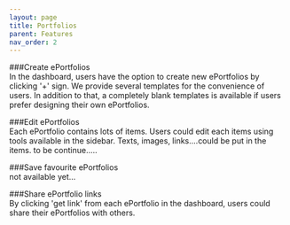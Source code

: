 ```yaml
---
layout: page
title: Portfolios
parent: Features
nav_order: 2
---
```


###Create ePortfolios  
In the dashboard, users have the option to create new ePortfolios by clicking '+' sign.
We provide several templates for the convenience of users. In addition to that, a completely blank templates is available if users prefer designing their own ePortfolios.

###Edit ePortfolios  
Each ePortfolio contains lots of items. Users could edit each items using tools available in the sidebar. Texts, images, links....could be put in the items. to be continue.....

###Save favourite ePortfolios  
not available yet...

###Share ePortfolio links  
By clicking 'get link' from each ePortfolio in the dashboard, users could share their ePortfolios with others.
